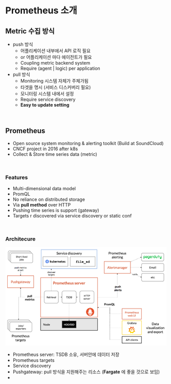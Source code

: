 # Prometheus 소개

## Metric 수집 방식
- push 방식
  - 어플리케이션 내부에서 API 로직 필요
  - or 어플리케이션 마다 에이전트가 필요
  - Coupling metric backend system
  - Require (agent | logic) per application
- pull 방식
  - Monitoring 시스템 자체가 주체가됨
  - 타겟을 명시 (서비스 디스커버리 필요)
  - 모니터링 시스템 내에서 설정
  - Require service discovery
  - **Easy to update setting**


<br>

## Prometheus

- Open source system monitoring & alerting toolkit (Build at SoundCloud)
- CNCF project in 2016 after k8s
- Collect & Store time series data (metric)

<br>

### Features

- Multi-dimensional data model
- PromQL
- No reliance on distributed storage
- Via **pull method** over HTTP
- Pushing time series is support (gateway)
- Targets r discovered via service discovery or static conf

<br>

### Architecure

![Prometheus_architecure](./Image_source/architecture_white_bg.png)

- Prometheus server: TSDB 소유, 서버안에 데이터 저장
- Prometheus targets
- Service discovery
- Pushgateway: pull 방식을 지원해주는 리소스 (**Fargate** 에 좋을 것으로 보임)
- 